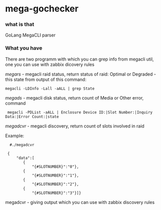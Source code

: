 mega-gochecker
====

### what is that

GoLang  MegaCLI parser 

### What you have

There are two programm with which you can grep info from megacli util, one you can use with zabbix dicovery rules

*megars* - megacli raid status, return status of raid: Optimal or Degraded  - this state from output of this command:

`megacli -LDInfo -Lall -aALL | grep State`

 *megads* - megacli disk status, return count of Media or Other error, command
 
` megacli -PDList -aALL | Enclosure Device ID:|Slot Number:|Inquiry Data:|Error Count:|state`

*megadcvr* - megacli discovery, return count of slots involved in raid

Example:

      #./megadcvr

     { 
	     "data":[
		    {
		    	"{#SLOTNUMBER}":"0"},
		    {
		    	"{#SLOTNUMBER}":"1"},
	    	{
		    	"{#SLOTNUMBER}":"2"},
	    	{
		    	"{#SLOTNUMBER}":"3"}]}

megadcvr - giving output which you can use with zabbix discovery rules

